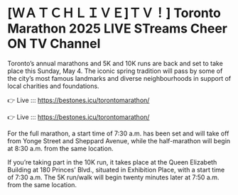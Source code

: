 # [ＷＡＴＣＨＬＩＶＥ]ＴＶ！] Toronto Marathon 2025 LIVE STreams Cheer ON TV Channel 

Toronto’s annual marathons and 5K and 10K runs are back and set to take place this Sunday, May 4. The iconic spring tradition will pass by some of the city’s most famous landmarks and diverse neighbourhoods in support of local charities and foundations.

👉 Live ::: https://bestones.icu/torontomarathon/

👉 Live ::: https://bestones.icu/torontomarathon/

For the full marathon, a start time of 7:30 a.m. has been set and will take off from Yonge Street and Sheppard Avenue, while the half-marathon will begin at 8:30 a.m. from the same location. 

If you’re taking part in the 10K run, it takes place at the Queen Elizabeth Building at 180 Princes’ Blvd., situated in Exhibition Place, with a start time of 7:30 a.m. The 5K run/walk will begin twenty minutes later at 7:50 a.m. from the same location. 
